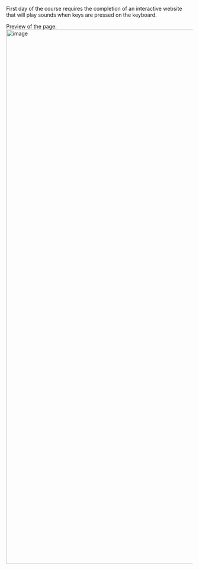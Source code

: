 First day of the course requires the completion of an interactive website that will play sounds when keys are pressed on the keyboard.

Preview of the page:
<img width="1437" alt="image" src="https://github.com/sangT220222/JavaScript30/assets/100322380/e12a44af-f619-473f-8f4d-b6f6a56e6bb8">

